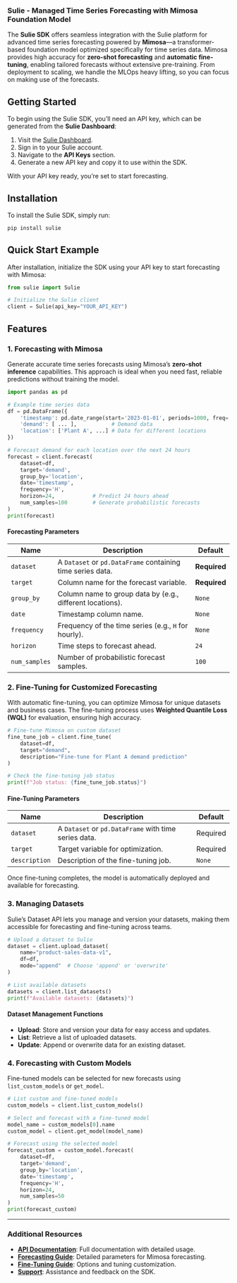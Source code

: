 ### Sulie - Managed Time Series Forecasting with Mimosa Foundation Model

The **Sulie SDK** offers seamless integration with the Sulie platform for advanced time series forecasting powered by **Mimosa**—a transformer-based foundation model optimized specifically for time series data. Mimosa provides high accuracy for **zero-shot forecasting** and **automatic fine-tuning**, enabling tailored forecasts without extensive pre-training. From deployment to scaling, we handle the MLOps heavy lifting, so you can focus on making use of the forecasts.

## Getting Started

To begin using the Sulie SDK, you’ll need an API key, which can be generated from the **Sulie Dashboard**:

1. Visit the [Sulie Dashboard](https://app.sulie.co).
2. Sign in to your Sulie account.
3. Navigate to the **API Keys** section.
4. Generate a new API key and copy it to use within the SDK.

With your API key ready, you’re set to start forecasting.

## Installation

To install the Sulie SDK, simply run:

```bash
pip install sulie
```

## Quick Start Example

After installation, initialize the SDK using your API key to start forecasting with Mimosa:

```python
from sulie import Sulie

# Initialize the Sulie client
client = Sulie(api_key="YOUR_API_KEY")
```

## Features

### 1. Forecasting with Mimosa
Generate accurate time series forecasts using Mimosa’s **zero-shot inference** capabilities. This approach is ideal when you need fast, reliable predictions without training the model.

```python
import pandas as pd

# Example time series data
df = pd.DataFrame({
    'timestamp': pd.date_range(start='2023-01-01', periods=1000, freq='H'),
    'demand': [ ... ],           # Demand data
    'location': ['Plant A', ...] # Data for different locations
})

# Forecast demand for each location over the next 24 hours
forecast = client.forecast(
    dataset=df,
    target='demand',
    group_by='location',
    date='timestamp',
    frequency='H',
    horizon=24,            # Predict 24 hours ahead
    num_samples=100        # Generate probabilistic forecasts
)
print(forecast)
```

#### Forecasting Parameters

| Name          | Description                                              | Default     |
|---------------|----------------------------------------------------------|-------------|
| `dataset`     | A `Dataset` or `pd.DataFrame` containing time series data.| **Required**|
| `target`      | Column name for the forecast variable.                    | **Required**|
| `group_by`    | Column name to group data by (e.g., different locations). | `None`      |
| `date`        | Timestamp column name.                                    | `None`      |
| `frequency`   | Frequency of the time series (e.g., `H` for hourly).      | `None`      |
| `horizon`     | Time steps to forecast ahead.                             | `24`        |
| `num_samples` | Number of probabilistic forecast samples.                 | `100`       |

### 2. Fine-Tuning for Customized Forecasting
With automatic fine-tuning, you can optimize Mimosa for unique datasets and business cases. The fine-tuning process uses **Weighted Quantile Loss (WQL)** for evaluation, ensuring high accuracy.

```python
# Fine-tune Mimosa on custom dataset
fine_tune_job = client.fine_tune(
    dataset=df,
    target="demand",
    description="Fine-tune for Plant A demand prediction"
)

# Check the fine-tuning job status
print(f"Job status: {fine_tune_job.status}")
```

#### Fine-Tuning Parameters

| Name          | Description                                         | Default |
|---------------|-----------------------------------------------------|---------|
| `dataset`     | A `Dataset` or `pd.DataFrame` with time series data.| Required|
| `target`      | Target variable for optimization.                   | Required|
| `description` | Description of the fine-tuning job.                 | `None`  |

Once fine-tuning completes, the model is automatically deployed and available for forecasting.

### 3. Managing Datasets
Sulie’s Dataset API lets you manage and version your datasets, making them accessible for forecasting and fine-tuning across teams.

```python
# Upload a dataset to Sulie
dataset = client.upload_dataset(
    name="product-sales-data-v1",
    df=df,
    mode="append"  # Choose 'append' or 'overwrite'
)

# List available datasets
datasets = client.list_datasets()
print(f"Available datasets: {datasets}")
```

#### Dataset Management Functions
- **Upload**: Store and version your data for easy access and updates.
- **List**: Retrieve a list of uploaded datasets.
- **Update**: Append or overwrite data for an existing dataset.

### 4. Forecasting with Custom Models
Fine-tuned models can be selected for new forecasts using `list_custom_models` or `get_model`.

```python
# List custom and fine-tuned models
custom_models = client.list_custom_models()

# Select and forecast with a fine-tuned model
model_name = custom_models[0].name
custom_model = client.get_model(model_name)

# Forecast using the selected model
forecast_custom = custom_model.forecast(
    dataset=df,
    target='demand',
    group_by='location',
    date='timestamp',
    frequency='H',
    horizon=24,
    num_samples=50
)
print(forecast_custom)
```

---

### Additional Resources
- **[API Documentation](https://docs.sulie.com)**: Full documentation with detailed usage.
- **[Forecasting Guide](https://docs.sulie.com/capabilities/forecasting)**: Detailed parameters for Mimosa forecasting.
- **[Fine-Tuning Guide](https://docs.sulie.com/capabilities/fine-tuning)**: Options and tuning customization.
- **[Support](https://support.sulie.com)**: Assistance and feedback on the SDK.
